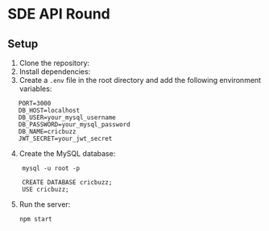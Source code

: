 # SDE API Round

## Setup

1. Clone the repository:
2. Install dependencies:
3. Create a `.env` file in the root directory and add the following environment variables:

```
   PORT=3000
   DB_HOST=localhost
   DB_USER=your_mysql_username
   DB_PASSWORD=your_mysql_password
   DB_NAME=cricbuzz
   JWT_SECRET=your_jwt_secret
```

4. Create the MySQL database:

```
    mysql -u root -p

    CREATE DATABASE cricbuzz;
    USE cricbuzz;
```

5. Run the server:

   `npm start`
